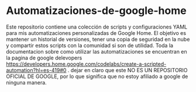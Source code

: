 # Automatizaciones-de-google-home
Este repositorio contiene una colección de scripts y configuraciones YAML para mis automatizaciones personalizadas de Google Home. El objetivo es mantener un historial de versiones, tener una copia de seguridad en la nube y compartir estos scripts con la comunidad si son de utilidad.
Toda la documentacion sobre como utilizar las automatizaciones se encuentran en la pagina de google delevopers https://developers.home.google.com/codelabs/create-a-scripted-automation?hl=es-419#0 . 
dejar en claro que este NO ES UN REPOSITORIO OFICIAL DE GOOGLE, por lo que significa que no estoy afiliado a google de ninguna manera.